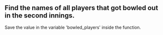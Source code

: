 ## Find the names of all players that got bowled out in the second innings.

Save the value in the variable 'bowled_players' inside the function.
